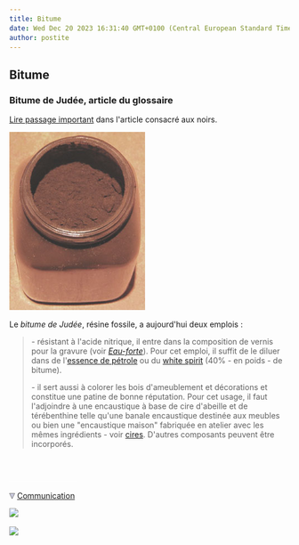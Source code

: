 ```yaml
---
title: Bitume
date: Wed Dec 20 2023 16:31:40 GMT+0100 (Central European Standard Time)
author: postite
---
```


## Bitume
### Bitume de Judée, article du glossaire
 [Lire passage important](noirs.html#lebitume) dans l'article consacré aux noirs.

![](images/bitumedejudee.jpg)

Le _bitume de Judée_, résine fossile, a aujourd'hui deux emplois :

> \- résistant à l'acide nitrique, il entre dans la composition de vernis pour la gravure (voir _[Eau-forte](e.html#eauforte)_). Pour cet emploi, il suffit de le diluer dans de l'[essence de pétrole](essences.html#lessencedepetrole) ou du [white spirit](essences.html#whitespirit) (40% - en poids - de bitume).
> 
> \- il sert aussi à colorer les bois d'ameublement et décorations et constitue une patine de bonne réputation. Pour cet usage, il faut l'adjoindre à une encaustique à base de cire d'abeille et de térébenthine telle qu'une banale encaustique destinée aux meubles ou bien une "encaustique maison" fabriquée en atelier avec les mêmes ingrédients - voir [cires](cires.html#peinturealencaustique). D'autres composants peuvent être incorporés.  



 

 ![](images/transparent122x1.gif)

![](images/flechebas.gif) [Communication](http://www.artrealite.com/annonceurs.htm) 

[![](https://cbonvin.fr/sites/regie.artrealite.com/visuels/campagne1.png)](index-2.html#20131014)

![](https://cbonvin.fr/sites/regie.artrealite.com/visuels/campagne2.png)